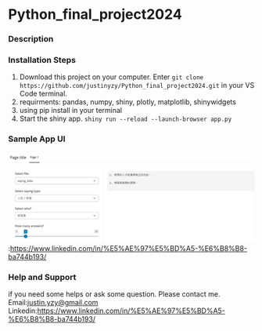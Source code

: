 # Python_final_project2024


### Description



### Installation Steps
1. Download this project on your computer.
   Enter `git clone https://github.com/justinyzy/Python_final_project2024.git` in your VS Code terminal.
2. requirments: pandas, numpy, shiny, plotly, matplotlib, shinywidgets
3. using pip install <requirements> in your terminal
4. Start the shiny app. `shiny run --reload --launch-browser app.py`

### Sample App UI
![image](https://github.com/justinyzy/Python_final_project2024/blob/main/App_Sample.png)
:https://www.linkedin.com/in/%E5%AE%97%E5%BD%A5-%E6%B8%B8-ba744b193/

### Help and Support
if you need some helps or ask some question.
Please contact me.
Email:justin.yzy@gmail.com
Linkedin:https://www.linkedin.com/in/%E5%AE%97%E5%BD%A5-%E6%B8%B8-ba744b193/
